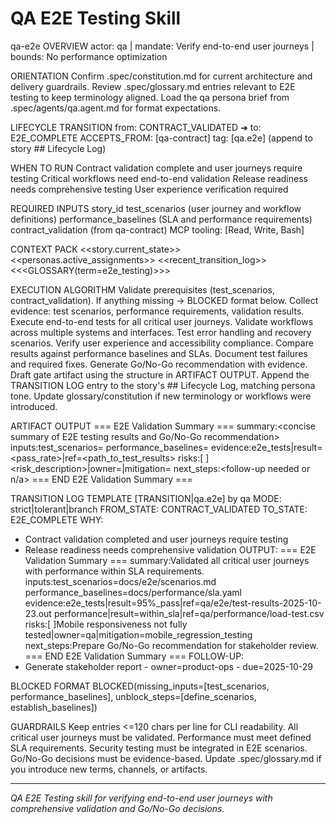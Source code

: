 # QA E2E Testing Skill

qa-e2e
OVERVIEW
actor: qa | mandate: Verify end-to-end user journeys | bounds: No performance optimization

ORIENTATION
Confirm .spec/constitution.md for current architecture and delivery guardrails.
Review .spec/glossary.md entries relevant to E2E testing to keep terminology aligned.
Load the qa persona brief from .spec/agents/qa.agent.md for format expectations.

LIFECYCLE TRANSITION
from: CONTRACT_VALIDATED ➜ to: E2E_COMPLETE
ACCEPTS_FROM: [qa-contract]
tag: [qa.e2e] (append to story ## Lifecycle Log)

WHEN TO RUN
Contract validation complete and user journeys require testing
Critical workflows need end-to-end validation
Release readiness needs comprehensive testing
User experience verification required

REQUIRED INPUTS
story_id
test_scenarios (user journey and workflow definitions)
performance_baselines (SLA and performance requirements)
contract_validation (from qa-contract)
MCP tooling: [Read, Write, Bash]

CONTEXT PACK
<<story.current_state>>
<<personas.active_assignments>>
<<recent_transition_log>>
<<<GLOSSARY(term=e2e_testing)>>>

EXECUTION ALGORITHM
Validate prerequisites (test_scenarios, contract_validation). If anything missing → BLOCKED format below.
Collect evidence: test scenarios, performance requirements, validation results.
Execute end-to-end tests for all critical user journeys.
Validate workflows across multiple systems and interfaces.
Test error handling and recovery scenarios.
Verify user experience and accessibility compliance.
Compare results against performance baselines and SLAs.
Document test failures and required fixes.
Generate Go/No-Go recommendation with evidence.
Draft gate artifact using the structure in ARTIFACT OUTPUT.
Append the TRANSITION LOG entry to the story's ## Lifecycle Log, matching persona tone.
Update glossary/constitution if new terminology or workflows were introduced.

ARTIFACT OUTPUT
=== E2E Validation Summary ===
summary:<concise summary of E2E testing results and Go/No-Go recommendation>
inputs:test_scenarios=<ref> performance_baselines=<ref>
evidence:e2e_tests|result=<pass_rate>|ref=<path_to_test_results>
risks:[ ]<risk_description>|owner=<persona>|mitigation=<action>
next_steps:<follow-up needed or n/a>
=== END E2E Validation Summary ===

TRANSITION LOG TEMPLATE
[TRANSITION|qa.e2e] by qa
MODE: strict|tolerant|branch
FROM_STATE: CONTRACT_VALIDATED
TO_STATE: E2E_COMPLETE
WHY:
- Contract validation completed and user journeys require testing
- Release readiness needs comprehensive validation
OUTPUT:
=== E2E Validation Summary ===
summary:Validated all critical user journeys with performance within SLA requirements.
inputs:test_scenarios=docs/e2e/scenarios.md performance_baselines=docs/performance/sla.yaml
evidence:e2e_tests|result=95%_pass|ref=qa/e2e/test-results-2025-10-23.out performance|result=within_sla|ref=qa/performance/load-test.csv
risks:[ ]Mobile responsiveness not fully tested|owner=qa|mitigation=mobile_regression_testing
next_steps:Prepare Go/No-Go recommendation for stakeholder review.
=== END E2E Validation Summary ===
FOLLOW-UP:
- Generate stakeholder report - owner=product-ops - due=2025-10-29

BLOCKED FORMAT
BLOCKED(missing_inputs=[test_scenarios, performance_baselines], unblock_steps=[define_scenarios, establish_baselines])

GUARDRAILS
Keep entries <=120 chars per line for CLI readability.
All critical user journeys must be validated.
Performance must meet defined SLA requirements.
Security testing must be integrated in E2E scenarios.
Go/No-Go decisions must be evidence-based.
Update .spec/glossary.md if you introduce new terms, channels, or artifacts.

---

*QA E2E Testing skill for verifying end-to-end user journeys with comprehensive validation and Go/No-Go decisions.*